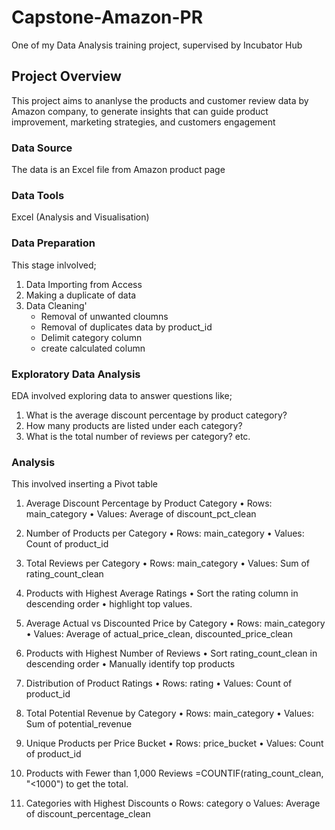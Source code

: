 # Capstone-Amazon-PR
One of my Data Analysis training project, supervised by Incubator Hub

## Project Overview
This project aims to ananlyse the products and customer review data by Amazon company, to generate insights that can guide product improvement, marketing strategies, and customers engagement

### Data Source
The data is an Excel file from Amazon product page

### Data Tools
Excel (Analysis and Visualisation)

### Data Preparation
This stage inlvolved;

1. Data Importing from Access
2. Making a duplicate of data
3. Data Cleaning'
   - Removal of unwanted cloumns
   - Removal of duplicates data by product_id
   - Delimit category column
   - create calculated column

### Exploratory Data Analysis
EDA involved exploring data to answer questions like;

1. What is the average discount percentage by product category?
2. How many products are listed under each category?
3. What is the total number of reviews per category? etc.

### Analysis
This involved inserting a Pivot table
1. Average Discount Percentage by Product Category
•	Rows: main_category
•	Values: Average of discount_pct_clean

2. Number of Products per Category
•	Rows: main_category
•	Values: Count of product_id 

3. Total Reviews per Category
•	Rows: main_category
•	Values: Sum of rating_count_clean

4. Products with Highest Average Ratings
•	Sort the rating column in descending order
•	highlight top values.

6. Average Actual vs Discounted Price by Category
•	Rows: main_category
•	Values: Average of actual_price_clean, discounted_price_clean

7. Products with Highest Number of Reviews
•	Sort rating_count_clean in descending order
•	Manually identify top products

8. Distribution of Product Ratings
•	Rows: rating
•	Values: Count of product_id

9. Total Potential Revenue by Category
•	Rows: main_category
•	Values: Sum of potential_revenue

11. Unique Products per Price Bucket
•	Rows: price_bucket
•	Values: Count of product_id

12. Products with Fewer than 1,000 Reviews
=COUNTIF(rating_count_clean, "<1000") to get the total.

14. Categories with Highest Discounts
o	Rows: category
o	Values: Average of discount_percentage_clean
